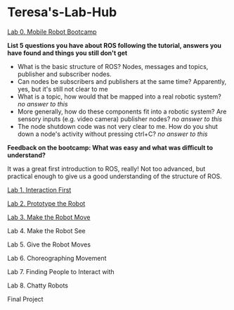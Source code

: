 
# Teresa's-Lab-Hub

[Lab 0. Mobile Robot Bootcamp](Lab0/Readme.md)

**List 5 questions you have about ROS following the tutorial, answers you have found and things you still don't get**

- What is the basic structure of ROS?
Nodes, messages and topics, publisher and subscriber nodes.
- Can nodes be subscribers and publishers at the same time?
Apparently, yes, but it's still not clear to me
- What is a topic, how would that be mapped into a real robotic system?
*no answer to this*
- More generally, how do these components fit into a robotic system? Are sensory inputs (e.g. video camera) publisher nodes? 
*no answer to this*
- The node shutdown code was not very clear to me. How do you shut down a node's activity without pressing ctrl+C?
*no answer to this*

**Feedback on the bootcamp: What was easy and what was difficult to understand?**

It was a great first introduction to ROS, really! Not too advanced, but practical enough to give us a good understanding of the structure of ROS.


[Lab 1. Interaction First](Lab1/Readme.md)


[Lab 2. Prototype the Robot](Lab2/Readme.md)

[Lab 3. Make the Robot Move](Lab3/Readme.md)

Lab 4. Make the Robot See

Lab 5. Give the Robot Moves

Lab 6. Choreographing Movement

Lab 7. Finding People to Interact with

Lab 8. Chatty Robots

Final Project


